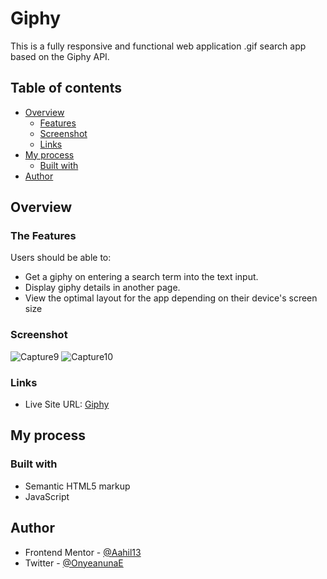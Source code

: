 # Giphy
This is a fully responsive and functional web application .gif search app based on the Giphy API.

## Table of contents

- [Overview](#overview)
  - [Features](#the-features)
  - [Screenshot](#screenshot)
  - [Links](#links)
- [My process](#my-process)
  - [Built with](#built-with)
- [Author](#author)

## Overview

### The Features

Users should be able to:

- Get a giphy on entering a search term into the text input.
- Display giphy details in another page.
- View the optimal layout for the app depending on their device's screen size

### Screenshot

![Capture9](https://user-images.githubusercontent.com/63567230/182707511-dea00bfb-9b2e-41a6-b8ca-258bea1b5d32.JPG)
![Capture10](https://user-images.githubusercontent.com/63567230/182707534-4df075db-af2b-4860-ae9b-43e7f1093eb1.JPG)

### Links

- Live Site URL: [Giphy]( https://aahil13.github.io/Giphy/)

## My process

### Built with

- Semantic HTML5 markup
- JavaScript

## Author

- Frontend Mentor - [@Aahil13](https://www.frontendmentor.io/profile/Aahil13)
- Twitter - [@OnyeanunaE](https://twitter.com/OnyeanunaE)
